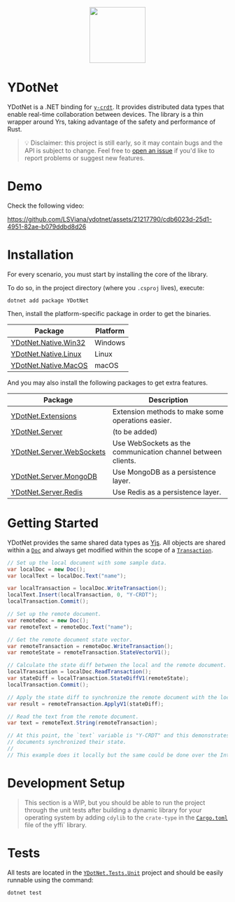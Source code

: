 <p align="center">
  <img width="128" height="128" src="https://github.com/LSViana/ydotnet/assets/21217790/51be1008-7bac-4bb0-b5bb-d4c9f5ab6d7d" />
</p>

# YDotNet

YDotNet is a .NET binding for [`y-crdt`](https://github.com/y-crdt/ypy). It provides distributed data types that enable
real-time collaboration between devices. The library is a thin wrapper around Yrs, taking advantage of the safety and performance of Rust.

> 💡 Disclaimer: this project is still early, so it may contain bugs and the API is subject to change. Feel free to
> [open an issue](https://github.com/LSViana/ydotnet/issues/new) if you'd like to report problems or suggest new features.

# Demo

Check the following video:

https://github.com/LSViana/ydotnet/assets/21217790/cdb6023d-25d1-4951-82ae-b079ddbd8d26

# Installation

For every scenario, you must start by installing the core of the library.

To do so, in the project directory (where you `.csproj` lives), execute:

```shell
dotnet add package YDotNet
```

Then, install the platform-specific package in order to get the binaries.

| Package                                                                     | Platform |
|-----------------------------------------------------------------------------|----------|
| [YDotNet.Native.Win32](https://www.nuget.org/packages/YDotNet.Native.Win32) | Windows  |
| [YDotNet.Native.Linux](https://www.nuget.org/packages/YDotNet.Native.Linux) | Linux    |
| [YDotNet.Native.MacOS](https://www.nuget.org/packages/YDotNet.Native.MacOS) | macOS    |

And you may also install the following packages to get extra features.

| Package                                                                               | Description                                                  |
|---------------------------------------------------------------------------------------|--------------------------------------------------------------|
| [YDotNet.Extensions](https://www.nuget.org/packages/YDotNet.Extensions)               | Extension methods to make some operations easier.            |
| [YDotNet.Server](https://www.nuget.org/packages/YDotNet.Server)                       | (to be added)                                                |
| [YDotNet.Server.WebSockets](https://www.nuget.org/packages/YDotNet.Server.WebSockets) | Use WebSockets as the communication channel between clients. |
| [YDotNet.Server.MongoDB](https://www.nuget.org/packages/YDotNet.Server.MongoDB)       | Use MongoDB as a persistence layer.                          |
| [YDotNet.Server.Redis](https://www.nuget.org/packages/YDotNet.Server.Redis)           | Use Redis as a persistence layer.                            |

# Getting Started

YDotNet provides the same shared data types as [Yjs](https://docs.yjs.dev/). All objects are shared within a
[`Doc`](https://github.com/LSViana/ydotnet/blob/5c51f761f608d03fc88edaaf31aee4608afe0d3e/YDotNet/Document/Doc.cs) and always get modified within
the scope of a [`Transaction`](https://github.com/LSViana/ydotnet/blob/5c51f761f608d03fc88edaaf31aee4608afe0d3e/YDotNet/Document/Transactions/Transaction.cs).

```csharp
// Set up the local document with some sample data.
var localDoc = new Doc();
var localText = localDoc.Text("name");

var localTransaction = localDoc.WriteTransaction();
localText.Insert(localTransaction, 0, "Y-CRDT");
localTransaction.Commit();

// Set up the remote document.
var remoteDoc = new Doc();
var remoteText = remoteDoc.Text("name");

// Get the remote document state vector.
var remoteTransaction = remoteDoc.WriteTransaction();
var remoteState = remoteTransaction.StateVectorV1();

// Calculate the state diff between the local and the remote document.
localTransaction = localDoc.ReadTransaction();
var stateDiff = localTransaction.StateDiffV1(remoteState);
localTransaction.Commit();

// Apply the state diff to synchronize the remote document with the local changes.
var result = remoteTransaction.ApplyV1(stateDiff);

// Read the text from the remote document.
var text = remoteText.String(remoteTransaction);

// At this point, the `text` variable is "Y-CRDT" and this demonstrates how the two
// documents synchronized their state.
//
// This example does it locally but the same could be done over the Internet, for example.
```

# Development Setup

> This section is a WIP, but you should be able to run the project through the unit tests after
> building a dynamic library for your operating system by adding `cdylib` to the `crate-type` in
> the [`Cargo.toml`](https://github.com/y-crdt/y-crdt/blob/main/yffi/Cargo.toml#L19) file of the
> yffi` library.

# Tests

All tests are located in the [`YDotNet.Tests.Unit`](https://github.com/LSViana/ydotnet/tree/main/Tests/YDotNet.Tests.Unit)
project and should be easily runnable using the command:

```sh
dotnet test
```
